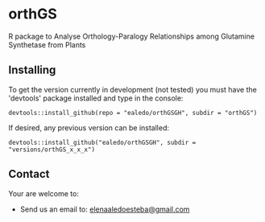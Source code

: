 # orthGS
R package to Analyse Orthology-Paralogy Relationships among Glutamine Synthetase from Plants

## Installing
To get the version currently in development (not tested) you must have the 'devtools' package installed and type in the console:

`devtools::install_github(repo = "ealedo/orthGSGH", subdir = "orthGS")`

If desired, any previous version can be installed:

`devtools::install_github("ealedo/orthGSGH", subdir = "versions/orthGS_x_x_x")`

## Contact

Your are welcome to:

* Send us an email to: elenaaledoesteba@gmail.com
